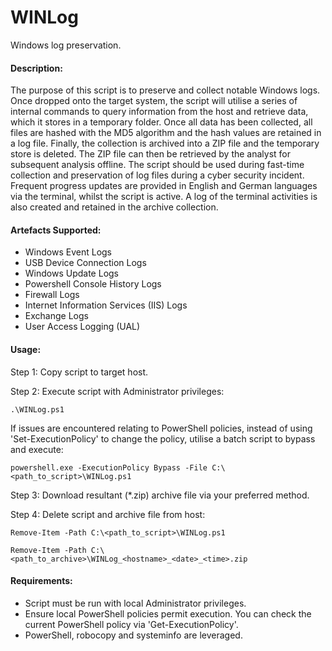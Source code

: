 # WINLog
Windows log preservation.

#### Description:

The purpose of this script is to preserve and collect notable Windows logs. Once dropped onto the target system, the script will utilise a series of internal commands to query information from the host and retrieve data, which it stores in a temporary folder. Once all data has been collected, all files are hashed with the MD5 algorithm and the hash values are retained in a log file. Finally, the collection is archived into a ZIP file and the temporary store is deleted. The ZIP file can then be retrieved by the analyst for subsequent analysis offline. The script should be used during fast-time collection and preservation of log files during a cyber security incident. Frequent progress updates are provided in English and German languages via the terminal, whilst the script is active. A log of the terminal activities is also created and retained in the archive collection.

#### Artefacts Supported:

- Windows Event Logs
- USB Device Connection Logs
- Windows Update Logs
- Powershell Console History Logs
- Firewall Logs
- Internet Information Services (IIS) Logs
- Exchange Logs
- User Access Logging (UAL)

#### Usage:

Step 1: Copy script to target host.

Step 2: Execute script with Administrator privileges:

```
.\WINLog.ps1
```

If issues are encountered relating to PowerShell policies, instead of using 'Set-ExecutionPolicy' to change the policy, utilise a batch script to bypass and execute:

```
powershell.exe -ExecutionPolicy Bypass -File C:\<path_to_script>\WINLog.ps1
```

Step 3: Download resultant (*.zip) archive file via your preferred method.

Step 4: Delete script and archive file from host:

```
Remove-Item -Path C:\<path_to_script>\WINLog.ps1
```
```
Remove-Item -Path C:\<path_to_archive>\WINLog_<hostname>_<date>_<time>.zip
```

#### Requirements:

- Script must be run with local Administrator privileges.
- Ensure local PowerShell policies permit execution. You can check the current PowerShell policy via 'Get-ExecutionPolicy'.
- PowerShell, robocopy and systeminfo are leveraged.

